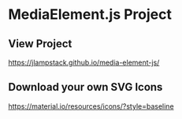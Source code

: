 # MediaElement.js Project

## View Project
 https://jlampstack.github.io/media-element-js/

## Download your own SVG Icons
https://material.io/resources/icons/?style=baseline
